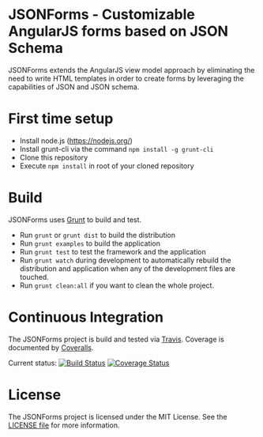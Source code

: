 # JSONForms - Customizable AngularJS forms based on JSON Schema

JSONForms extends the AngularJS view model approach by eliminating the need to write HTML templates in order to
create forms by leveraging the capabilities of JSON and JSON schema.

# First time setup
* Install node.js (https://nodejs.org/)
* Install grunt-cli via the command ```npm install -g grunt-cli```
* Clone this repository
* Execute ```npm install``` in root of your cloned repository

# Build
JSONForms uses [Grunt](http://gruntjs.com/) to build and test.

* Run ```grunt``` or ```grunt dist``` to build the distribution
* Run ```grunt examples``` to build the application
* Run ```grunt test``` to test the framework and the application
* Run ```grunt watch``` during development to automatically rebuild the distribution and application when any of the development files are touched.
* Run ```grunt clean:all``` if you want to clean the whole project.

# Continuous Integration
The JSONForms project is build and tested via [Travis](https://travis-ci.org/). Coverage is documented by [Coveralls](https://coveralls.io).

Current status: [![Build Status](https://travis-ci.org/eclipsesource/jsonforms.svg?branch=master)](https://travis-ci.org/eclipsesource/jsonforms) [![Coverage Status](https://coveralls.io/repos/eclipsesource/jsonforms/badge.svg?branch=master&service=github)](https://coveralls.io/github/eclipsesource/jsonforms?branch=master)

# License
The JSONForms project is licensed under the MIT License. See the [LICENSE file](https://github.com/eclipsesource/jsonforms/blob/master/LICENSE) for more information.